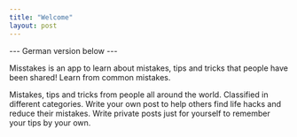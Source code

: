 ```yaml
---
title: "Welcome"
layout: post
---
```


--- German version below ---

Misstakes is an app to learn about mistakes, tips and tricks that people have been shared!
Learn from common mistakes.

Mistakes, tips and tricks from people all around the world. Classified in different categories.
Write your own post to help others find life hacks and reduce their mistakes.
Write private posts just for yourself to remember your tips by your own.
